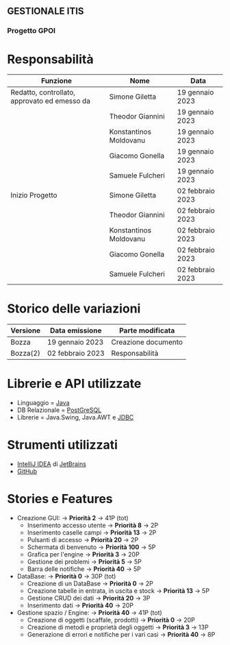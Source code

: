 ﻿## GESTIONALE ITIS
### Progetto GPOI

# Responsabilità
| Funzione                                     | Nome                   | Data             |
|----------------------------------------------|------------------------|----------------- |
| Redatto, controllato, approvato ed emesso da | Simone Giletta         | 19 gennaio 2023  |  
|                                              | Theodor Giannini       | 19 gennaio 2023  |  
|                                              | Konstantinos Moldovanu | 19 gennaio 2023  |  
|                                              | Giacomo Gonella        | 19 gennaio 2023  |  
|                                              | Samuele Fulcheri       | 19 gennaio 2023  |
| Inizio Progetto                              | Simone Giletta         | 02 febbraio 2023 |
|                                              | Theodor Giannini       | 02 febbraio 2023 | 
|                                              | Konstantinos Moldovanu | 02 febbraio 2023 |  
|                                              | Giacomo Gonella        | 02 febbraio 2023 |  
|                                              | Samuele Fulcheri       | 02 febbraio 2023 |


# Storico delle variazioni
| Versione        | Data emissione   | Parte modificata    |
|-----------------|----------------- |---------------------|
| Bozza           | 19 gennaio 2023  | Creazione documento |
| Bozza(2)        | 02 febbraio 2023 | Responsabilità      |


# Librerie e API utilizzate
* Linguaggio = [Java](https://www.oracle.com/java/technologies/)
* DB Relazionale = [PostGreSQL](https://www.postgresql.org/)
* Librerie = Java.Swing, Java.AWT e [JDBC](https://www.oracle.com/it/database/technologies/appdev/jdbc-downloads.html)

# Strumenti utilizzati
* [IntelliJ IDEA](https://www.jetbrains.com/idea/) di [JetBrains](https://www.jetbrains.com/)
* [GitHub](https://github.com/)

# Stories e Features
* Creazione GUI: -> **Priorità 2** -> 41P (tot)
  - Inserimento accesso utente -> **Priorità 8** -> 2P
  - Inserimento caselle campi  -> **Priorità 13** -> 2P
  - Pulsanti di accesso        -> **Priorità 20** -> 2P
  - Schermata di benvenuto     -> **Priorità 100** -> 5P
  - Grafica per l'engine       -> **Priorità 3** -> 20P
  - Gestione dei problemi      -> **Priorità 5** -> 5P
  - Barra delle notifiche      -> **Priorità 40** -> 5P
* DataBase: -> **Priorità 0** -> 30P (tot)
  - Creazione di un DataBase                        -> **Priorità 0** -> 2P
  - Creazione tabelle in entrata, in uscita e stock -> **Priorità 13** -> 5P
  - Gestione CRUD dei dati                          -> **Priorità 20** -> 3P
  - Inserimento dati                                -> **Priorità 40** -> 20P
* Gestione spazio / Engine: -> **Priorità 40** -> 41P (tot)
  - Creazione di oggetti (scaffale, prodotti)         -> **Priorità 0** -> 20P
  - Creazione di metodi e proprietà degli oggetti     -> **Priorità 3** -> 13P
  - Generazione di errori e notifiche per i vari casi -> **Priorità 40** -> 8P
